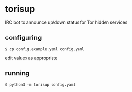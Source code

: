 # torisup
IRC bot to announce up/down status for Tor hidden services

## configuring

`$ cp config.example.yaml config.yaml`

edit values as appropriate

## running

`$ python3 -m torisup config.yaml`
